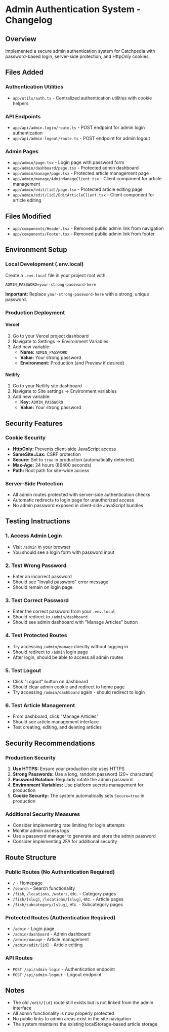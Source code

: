 # Admin Authentication System - Changelog

## Overview
Implemented a secure admin authentication system for Catchpedia with password-based login, server-side protection, and HttpOnly cookies.

## Files Added

### Authentication Utilities
- `app/utils/auth.ts` - Centralized authentication utilities with cookie helpers

### API Endpoints
- `app/api/admin-login/route.ts` - POST endpoint for admin login authentication
- `app/api/admin-logout/route.ts` - POST endpoint for admin logout

### Admin Pages
- `app/admin/page.tsx` - Login page with password form
- `app/admin/dashboard/page.tsx` - Protected admin dashboard
- `app/admin/manage/page.tsx` - Protected article management page
- `app/admin/manage/AdminManageClient.tsx` - Client component for article management
- `app/admin/edit/[id]/page.tsx` - Protected article editing page
- `app/admin/edit/[id]/EditArticleClient.tsx` - Client component for article editing

## Files Modified
- `app/components/Header.tsx` - Removed public admin link from navigation
- `app/components/Footer.tsx` - Removed public admin link from footer

## Environment Setup

### Local Development (.env.local)
Create a `.env.local` file in your project root with:
```
ADMIN_PASSWORD=your-strong-password-here
```

**Important:** Replace `your-strong-password-here` with a strong, unique password.

### Production Deployment

#### Vercel
1. Go to your Vercel project dashboard
2. Navigate to Settings → Environment Variables
3. Add new variable:
   - **Name:** `ADMIN_PASSWORD`
   - **Value:** Your strong password
   - **Environment:** Production (and Preview if desired)

#### Netlify
1. Go to your Netlify site dashboard
2. Navigate to Site settings → Environment variables
3. Add new variable:
   - **Key:** `ADMIN_PASSWORD`
   - **Value:** Your strong password

## Security Features

### Cookie Security
- **HttpOnly:** Prevents client-side JavaScript access
- **SameSite=Lax:** CSRF protection
- **Secure:** Set to `true` in production (automatically detected)
- **Max-Age:** 24 hours (86400 seconds)
- **Path:** Root path for site-wide access

### Server-Side Protection
- All admin routes protected with server-side authentication checks
- Automatic redirects to login page for unauthorized access
- No admin password exposed in client-side JavaScript bundles

## Testing Instructions

### 1. Access Admin Login
- Visit `/admin` in your browser
- You should see a login form with password input

### 2. Test Wrong Password
- Enter an incorrect password
- Should see "Invalid password" error message
- Should remain on login page

### 3. Test Correct Password
- Enter the correct password from your `.env.local`
- Should redirect to `/admin/dashboard`
- Should see admin dashboard with "Manage Articles" button

### 4. Test Protected Routes
- Try accessing `/admin/manage` directly without logging in
- Should redirect to `/admin` login page
- After login, should be able to access all admin routes

### 5. Test Logout
- Click "Logout" button on dashboard
- Should clear admin cookie and redirect to home page
- Try accessing `/admin/dashboard` again - should redirect to login

### 6. Test Article Management
- From dashboard, click "Manage Articles"
- Should see article management interface
- Test creating, editing, and deleting articles

## Security Recommendations

### Production Security
1. **Use HTTPS:** Ensure your production site uses HTTPS
2. **Strong Passwords:** Use a long, random password (20+ characters)
3. **Password Rotation:** Regularly rotate the admin password
4. **Environment Variables:** Use platform secrets management for production
5. **Cookie Security:** The system automatically sets `Secure=true` in production

### Additional Security Measures
- Consider implementing rate limiting for login attempts
- Monitor admin access logs
- Use a password manager to generate and store the admin password
- Consider implementing 2FA for additional security

## Route Structure

### Public Routes (No Authentication Required)
- `/` - Homepage
- `/search` - Search functionality
- `/fish`, `/locations`, `/waters`, etc. - Category pages
- `/fish/[slug]`, `/locations/[slug]`, etc. - Article pages
- `/fish/subcategory/[slug]`, etc. - Subcategory pages

### Protected Routes (Authentication Required)
- `/admin` - Login page
- `/admin/dashboard` - Admin dashboard
- `/admin/manage` - Article management
- `/admin/edit/[id]` - Article editing

### API Routes
- `POST /api/admin-login` - Authentication endpoint
- `POST /api/admin-logout` - Logout endpoint

## Notes
- The old `/edit/[id]` route still exists but is not linked from the admin interface
- All admin functionality is now properly protected
- No public links to admin areas exist in the site navigation
- The system maintains the existing localStorage-based article storage
